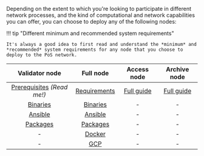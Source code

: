 Depending on the extent to which you're looking to participate in different network processes, and the kind of computational and network capabilities you can offer, you can choose to deploy any of the following nodes:

!!! tip "Different minimum and recommended system requirements"

    It's always a good idea to first read and understand the *minimum* and *recommended* system requirements for any node that you choose to deploy to the PoS network.

|                       Validator node                       |                          Full node                          |        Access node         | Archive node |
| :--------------------------------------------------------: | :---------------------------------------------------------: | :------------------------: | :----------: |
| [Prerequisites](validator/prerequisites.md) *(Read me!)* | [Requirements](full-node/full-node-system-requirements.md) | [Full guide](access-node.md) |   [Full guide](erigon-archive-node.md)   |
|        [Binaries](validator/validator-binaries.md)         |        [Binaries](full-node/full-node-binaries.md)         |             -              |      -       |
|         [Ansible](validator/validator-ansible.md)          |         [Ansible](full-node/full-node-ansible.md)          |             -              |      -       |
|        [Packages](validator/validator-packages.md)         |        [Packages](full-node/full-node-packages.md)         |             -              |      -       |
|                             -                              |          [Docker](full-node/full-node-docker.md)           |             -              |      -       |
|                             -                              |             [GCP](full-node/full-node-gcp.md)              |             -              |      -       |
